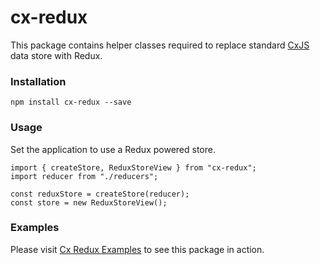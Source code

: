 # cx-redux

This package contains helper classes required to replace standard [CxJS](https://cxjs.io/) data store
with Redux.

### Installation

```
npm install cx-redux --save
```

### Usage

Set the application to use a Redux powered store.

```
import { createStore, ReduxStoreView } from "cx-redux";
import reducer from "./reducers";

const reduxStore = createStore(reducer);
const store = new ReduxStoreView();
```

### Examples

Please visit [Cx Redux Examples](https://github.com/codaxy/cx-redux-examples) to see this package in action.


